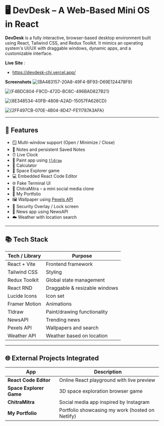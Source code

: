 # 🖥️ DevDesk – A Web-Based Mini OS in React

**DevDesk** is a fully interactive, browser-based desktop environment built using React, Tailwind CSS, and Redux Toolkit. It mimics an operating system's UI/UX with draggable windows, dynamic apps, and a customizable interface.

**Live Site** :
- https://devdesk-chi.vercel.app/

**Screenshots**
 ![{BA483157-20A8-49F4-BF93-D69E124478F9}](https://github.com/user-attachments/assets/3ace5daf-5187-4ee8-a1c8-2cfc5a5c01e4)

 ![{F4BDC804-F9CD-472D-BC6C-496BAD827B21}](https://github.com/user-attachments/assets/a49f489a-e811-455f-be8a-c9f18d563146)

 ![{8E348534-40FB-4808-A2AD-15057FA626CD}](https://github.com/user-attachments/assets/3f61413d-c07f-40c8-9593-722c4ff3d0af)

 ![{2FF497CB-070E-4B04-8D47-FE11787A3AFA}](https://github.com/user-attachments/assets/273b287e-5c03-4637-8651-26a26cc0f0fd)

---

## 🚀 Features

- 🪟 Multi-window support (Open / Minimize / Close)
- 📝 Notes and persistent Saved Notes
- ⏰ Live Clock
- 🎨 Paint app using [`tldraw`](https://www.tldraw.com/)
- 🧮 Calculator
- 🌌 Space Explorer game 
- 💻 Embedded React Code Editor
- 🌐 Fake Terminal UI
- 📸 ChitraMitra – a mini social media clone
- 📁 My Portfolio
- 🖼️ Wallpaper using [Pexels API](https://www.pexels.com/api/)
- 🔐 Security Overlay / Lock screen
- 📰 News app using NewsAPI
- ☁️ Weather with location search

---

## 📚 Tech Stack

| Tech / Library       | Purpose                             |
|----------------------|-------------------------------------|
| React + Vite         | Frontend framework                  |
| Tailwind CSS         | Styling                             |
| Redux Toolkit        | Global state management             |
| React RND            | Draggable & resizable windows       |
| Lucide Icons         | Icon set                            |
| Framer Motion        | Animations                          |
| Tldraw               | Paint/drawing functionality         |
| NewsAPI              | Trending news                       |
| Pexels API           | Wallpapers and search               |
| Weather API          | Weather based on location           |

---

## 🌐 External Projects Integrated

| App                    | Description                                      |
|------------------------|--------------------------------------------------|
| **React Code Editor**  | Online React playground with live preview        |
| **Space Explorer Game**| 3D space exploration browser game                |
| **ChitraMitra**        | Social media app inspired by Instagram           |
| **My Portfolio**       | Portfolio showcasing my work (hosted on Netlify) |



